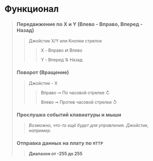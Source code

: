 # Функционал
> ### Передвижение по X и Y (Влево - Вправо, Вперед - Назад) 
>> Джойстик X/Y или Кнопки стрелок
>>> X - Вправо ⇄ Влево
>>> 
>>> Y - Вперед ⇅ Назад
>
> ### Поворот (Вращение)
>> Джойстик - X 
>>> Вправо ➞ По часовой стрелке ↻
>>>
>>> Влево ➞ Против часовой стрелки ↺
> 
> ### Прослушка событий клавиатуры и мыши 
>> _Возможно, что-то ещё будет для управления. Джойстик, например._
> 
> ### Отправка данных на плату по ```HTTP``` 
>> __Диапазон от -255 до 255__
